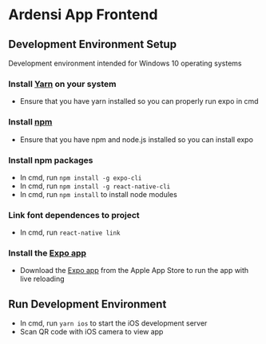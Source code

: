 # Ardensi App Frontend

## Development Environment Setup

Development environment intended for Windows 10 operating systems

### Install [Yarn](https://classic.yarnpkg.com/en/docs/install/#windows-stable) on your system
- Ensure that you have yarn installed so you can properly run expo in cmd

### Install [npm](https://www.npmjs.com/get-npm)
- Ensure that you have npm and node.js installed so you can install expo

### Install npm packages
- In cmd, run `npm install -g expo-cli`
- In cmd, run `npm install -g react-native-cli`
- In cmd, run `npm install` to install node modules

### Link font dependences to project
- In cmd, run `react-native link`

### Install the [Expo app](https://apps.apple.com/us/app/expo-client/id982107779)
- Download the [Expo app](https://apps.apple.com/us/app/expo-client/id982107779) from the Apple App Store to run the app with live reloading

## Run Development Environment
- In cmd, run `yarn ios` to start the iOS development server
- Scan QR code with iOS camera to view app
